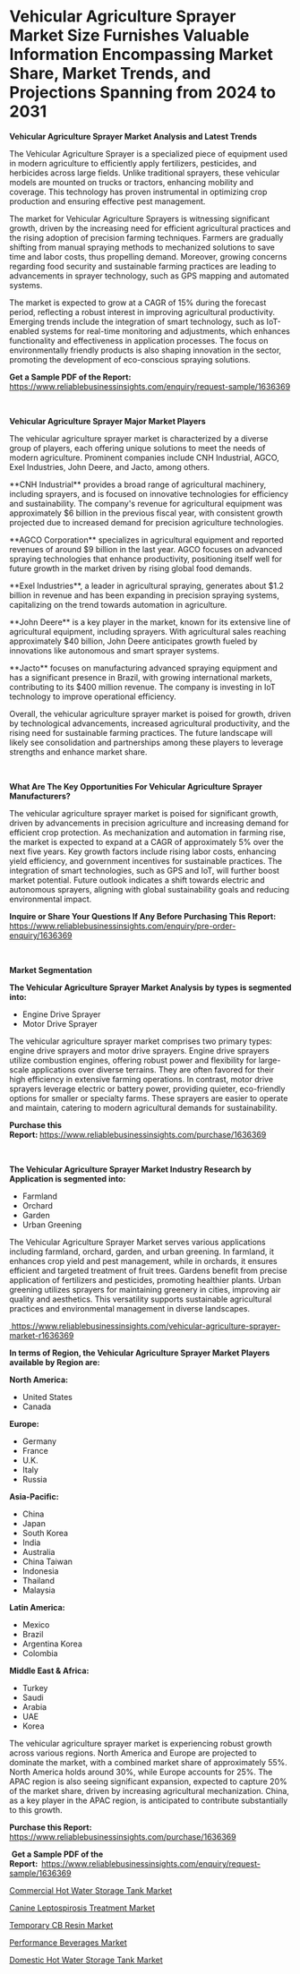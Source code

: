 <p><h1>Vehicular Agriculture Sprayer Market Size Furnishes Valuable Information Encompassing Market Share, Market Trends, and Projections Spanning from 2024 to 2031</h1></p><p><strong>Vehicular Agriculture Sprayer Market Analysis and Latest Trends</strong></p>
<p><p>The Vehicular Agriculture Sprayer is a specialized piece of equipment used in modern agriculture to efficiently apply fertilizers, pesticides, and herbicides across large fields. Unlike traditional sprayers, these vehicular models are mounted on trucks or tractors, enhancing mobility and coverage. This technology has proven instrumental in optimizing crop production and ensuring effective pest management.</p><p>The market for Vehicular Agriculture Sprayers is witnessing significant growth, driven by the increasing need for efficient agricultural practices and the rising adoption of precision farming techniques. Farmers are gradually shifting from manual spraying methods to mechanized solutions to save time and labor costs, thus propelling demand. Moreover, growing concerns regarding food security and sustainable farming practices are leading to advancements in sprayer technology, such as GPS mapping and automated systems.</p><p>The market is expected to grow at a CAGR of 15% during the forecast period, reflecting a robust interest in improving agricultural productivity. Emerging trends include the integration of smart technology, such as IoT-enabled systems for real-time monitoring and adjustments, which enhances functionality and effectiveness in application processes. The focus on environmentally friendly products is also shaping innovation in the sector, promoting the development of eco-conscious spraying solutions.</p></p>
<p><strong>Get a Sample PDF of the Report:&nbsp;</strong> <a href="https://www.reliablebusinessinsights.com/enquiry/request-sample/1636369">https://www.reliablebusinessinsights.com/enquiry/request-sample/1636369</a></p>
<p>&nbsp;</p>
<p><strong>Vehicular Agriculture Sprayer Major Market Players</strong></p>
<p><p>The vehicular agriculture sprayer market is characterized by a diverse group of players, each offering unique solutions to meet the needs of modern agriculture. Prominent companies include CNH Industrial, AGCO, Exel Industries, John Deere, and Jacto, among others.</p><p>**CNH Industrial** provides a broad range of agricultural machinery, including sprayers, and is focused on innovative technologies for efficiency and sustainability. The company's revenue for agricultural equipment was approximately $6 billion in the previous fiscal year, with consistent growth projected due to increased demand for precision agriculture technologies.</p><p>**AGCO Corporation** specializes in agricultural equipment and reported revenues of around $9 billion in the last year. AGCO focuses on advanced spraying technologies that enhance productivity, positioning itself well for future growth in the market driven by rising global food demands.</p><p>**Exel Industries**, a leader in agricultural spraying, generates about $1.2 billion in revenue and has been expanding in precision spraying systems, capitalizing on the trend towards automation in agriculture.</p><p>**John Deere** is a key player in the market, known for its extensive line of agricultural equipment, including sprayers. With agricultural sales reaching approximately $40 billion, John Deere anticipates growth fueled by innovations like autonomous and smart sprayer systems.</p><p>**Jacto** focuses on manufacturing advanced spraying equipment and has a significant presence in Brazil, with growing international markets, contributing to its $400 million revenue. The company is investing in IoT technology to improve operational efficiency.</p><p>Overall, the vehicular agriculture sprayer market is poised for growth, driven by technological advancements, increased agricultural productivity, and the rising need for sustainable farming practices. The future landscape will likely see consolidation and partnerships among these players to leverage strengths and enhance market share.</p></p>
<p>&nbsp;</p>
<p><strong>What Are The Key Opportunities For Vehicular Agriculture Sprayer Manufacturers?</strong></p>
<p><p>The vehicular agriculture sprayer market is poised for significant growth, driven by advancements in precision agriculture and increasing demand for efficient crop protection. As mechanization and automation in farming rise, the market is expected to expand at a CAGR of approximately 5% over the next five years. Key growth factors include rising labor costs, enhancing yield efficiency, and government incentives for sustainable practices. The integration of smart technologies, such as GPS and IoT, will further boost market potential. Future outlook indicates a shift towards electric and autonomous sprayers, aligning with global sustainability goals and reducing environmental impact.</p></p>
<p><strong>Inquire or Share Your Questions If Any Before Purchasing This Report:</strong> <a href="https://www.reliablebusinessinsights.com/enquiry/pre-order-enquiry/1636369">https://www.reliablebusinessinsights.com/enquiry/pre-order-enquiry/1636369</a></p>
<p>&nbsp;</p>
<p><strong>Market Segmentation</strong></p>
<p><strong>The Vehicular Agriculture Sprayer Market Analysis by types is segmented into:</strong></p>
<p><ul><li>Engine Drive Sprayer</li><li>Motor Drive Sprayer</li></ul></p>
<p><p>The vehicular agriculture sprayer market comprises two primary types: engine drive sprayers and motor drive sprayers. Engine drive sprayers utilize combustion engines, offering robust power and flexibility for large-scale applications over diverse terrains. They are often favored for their high efficiency in extensive farming operations. In contrast, motor drive sprayers leverage electric or battery power, providing quieter, eco-friendly options for smaller or specialty farms. These sprayers are easier to operate and maintain, catering to modern agricultural demands for sustainability.</p></p>
<p><strong>Purchase this Report:&nbsp;</strong><a href="https://www.reliablebusinessinsights.com/purchase/1636369">https://www.reliablebusinessinsights.com/purchase/1636369</a></p>
<p>&nbsp;</p>
<p><strong>The Vehicular Agriculture Sprayer Market Industry Research by Application is segmented into:</strong></p>
<p><ul><li>Farmland</li><li>Orchard</li><li>Garden</li><li>Urban Greening</li></ul></p>
<p><p>The Vehicular Agriculture Sprayer Market serves various applications including farmland, orchard, garden, and urban greening. In farmland, it enhances crop yield and pest management, while in orchards, it ensures efficient and targeted treatment of fruit trees. Gardens benefit from precise application of fertilizers and pesticides, promoting healthier plants. Urban greening utilizes sprayers for maintaining greenery in cities, improving air quality and aesthetics. This versatility supports sustainable agricultural practices and environmental management in diverse landscapes.</p></p>
<p><a href="https://www.reliablebusinessinsights.com/vehicular-agriculture-sprayer-market-r1636369">&nbsp;https://www.reliablebusinessinsights.com/vehicular-agriculture-sprayer-market-r1636369</a></p>
<p><strong>In terms of Region, the Vehicular Agriculture Sprayer Market Players available by Region are:</strong></p>
<p>
    <p> <strong> North America: </strong>
        <ul>
            <li>United States</li>
            <li>Canada</li>
        </ul>
        </p> 
    <p> <strong> Europe: </strong>
        <ul>
            <li>Germany</li>
            <li>France</li>
            <li>U.K.</li>
            <li>Italy</li>
            <li>Russia</li>
        </ul>
        </p> 
    <p> <strong> Asia-Pacific: </strong>
        <ul>
            <li>China</li>
            <li>Japan</li>
            <li>South Korea</li>
            <li>India</li>
            <li>Australia</li>
            <li>China Taiwan</li>
            <li>Indonesia</li>
            <li>Thailand</li>
            <li>Malaysia</li>
        </ul>
        </p> 
    <p> <strong> Latin America: </strong>
        <ul>
            <li>Mexico</li>
            <li>Brazil</li>
            <li>Argentina Korea</li>
            <li>Colombia</li>
        </ul>
        </p> 
    <p> <strong> Middle East & Africa: </strong>
        <ul>
            <li>Turkey</li>
            <li>Saudi</li>
            <li>Arabia</li>
            <li>UAE</li>
            <li>Korea</li>
        </ul>
    </p>
    </p>
<p><p>The vehicular agriculture sprayer market is experiencing robust growth across various regions. North America and Europe are projected to dominate the market, with a combined market share of approximately 55%. North America holds around 30%, while Europe accounts for 25%. The APAC region is also seeing significant expansion, expected to capture 20% of the market share, driven by increasing agricultural mechanization. China, as a key player in the APAC region, is anticipated to contribute substantially to this growth.</p></p>
<p><strong>Purchase this Report: </strong><a href="https://www.reliablebusinessinsights.com/purchase/1636369">https://www.reliablebusinessinsights.com/purchase/1636369</a></p>
<p>&nbsp;<strong>Get a Sample PDF of the Report:&nbsp;&nbsp;</strong><a href="https://www.reliablebusinessinsights.com/enquiry/request-sample/1636369">https://www.reliablebusinessinsights.com/enquiry/request-sample/1636369</a></p>
<p><strong></strong></p>
<p><p><a href="https://issuu.com/reportprime-2/docs/commercial-hot-water-storage-tank-m_82dbe516f71838">Commercial Hot Water Storage Tank Market</a></p><p><a href="https://www.linkedin.com/pulse/emerging-opportunities-challenges-global-canine-leptospirosis-r1voe?trackingId=pxcelOrYTkWJKBYT%2BQMo7Q%3D%3D">Canine Leptospirosis Treatment Market</a></p><p><a href="https://www.linkedin.com/pulse/temporary-cb-resin-market-size-segmentation-trends-growth-cykve?trackingId=VYSql8pyRXKjUyKnY%2F4vxQ%3D%3D">Temporary CB Resin Market</a></p><p><a href="https://medium.com/@harriseunice1984/performance-beverages-market-2024-2031-industry-insights-and-investment-opportunities-2f4feed1a99c?postPublishedType=repub">Performance Beverages Market</a></p><p><a href="https://issuu.com/reportprime-2/docs/domestic-hot-water-storage-tank-mar_081ff149654f0f">Domestic Hot Water Storage Tank Market</a></p></p>